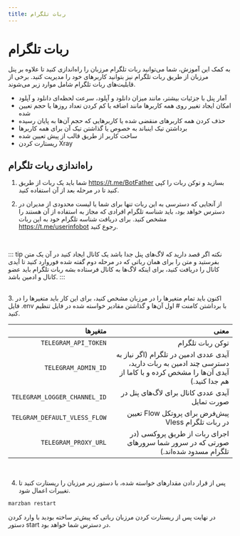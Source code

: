```yaml
---
title: ربات تلگرام
---
```



# ربات تلگرام

به کمک این آموزش، شما می‌توانید ربات تلگرام مرزبان را راه‌اندازی کنید تا علاوه بر پنل مرزبان از طریق ربات تلگرام نیز بتوانید کاربرهای خود را مدیریت کنید. برخی از قابلیت‌های ربات تلگرام شامل موارد زیر می‌شوند.

- آمار پنل با جزئیات بیشتر، مانند میزان دانلود و آپلود، سرعت لحظه‌ای دانلود و آپلود
- امکان ایجاد تغییر روی همه کاربرها مانند اضافه یا کم کردن تعداد روز‌ها یا حجم تعیین شده
- حذف کردن همه کاربرهای منقضی شده یا کاربرهایی که حجم آن‌ها به پایان رسیده
- برداشتن تیک اینباند به خصوص یا گذاشتن تیک آن برای همه کاربرها
- ساخت کاربر از طریق قالب از پیش تعیین شده
- ریستارت کردن Xray

## راه‌اندازی ربات تلگرام

1. شما باید یک ربات از طریق https://t.me/BotFather  بسازید و توکن ربات را کپی کنید تا در مرحله بعد از آن استفاده کنید.

2. از آنجایی که دسترسی به این ربات تنها برای شما یا لیست محدودی از مدیران در دسترس خواهد بود، باید شناسه تلگرام افرادی که مجاز به استفاده از آن هستند را مشخص کنید. برای دریافت شناسه تلگرام خود به این ربات https://t.me/userinfobot رجوع کنید. 
<br>

::: tip  نکته 
اگر قصد دارید که لاگ‌های پنل جدا باشد یک کانال ایجاد کنید در آن یک متن بفرستید و متن را برای همان رباتی که در مرحله دوم گفته شده فوروارد کنید تا آیدی کانال را دریافت کنید، برای اینکه لاگ‌ها به کانال فرستاده بشه ربات تلگرام باید عضو کانال و ادمین باشد.
:::

<br>
3. اکنون باید تمام متغیرها را در مرزبان مشخص کنید، برای این کار باید متغیرها را در فایل .env با برداشتن کامنت # اول آن‌ها و گذاشتن مقادیر خواسته شده در فایل تنظیم کنید.


| متغیرها                    |  معنی  |
|----------------:|-----------:|
| `TELEGRAM_API_TOKEN`           | توکن ربات تلگرام|       
| `TELEGRAM_ADMIN_ID`|آیدی عددی ادمین در تلگرام (اگر نیاز به دسترسی چند ادمین به ربات دارید، آیدی آن‌ها را مشخص کرده و با کاما از هم جدا کنید.)|
| `TELEGRAM_LOGGER_CHANNEL_ID` | آیدی عددی کانال برای لاگ‌های پنل در صورت تمایل        |  
| `TELGRAM_DEFAULT_VLESS_FLOW`  | تعیین Flow پیش‌فرض برای پروتکل Vless در ربات تلگرام  |    
| `TELEGRAM_PROXY_URL`       | اجرای ربات از طریق پروکسی (در صورتی که در سرور شما سرورهای تلگرام مسدود شده‌اند.) |

<br>

4. پس از قرار دادن مقدار‌های خواسته شده، با دستور زیر مرزبان را ریستارت کنید تا تغییرات اعمال شود.

  ```bash
  marzban restart
  ```

  در نهایت پس از ریستارت کردن مرزبان رباتی که پیش‌تر ساخته بودید با وارد کردن دستور start در دسترس شما خواهد بود.
